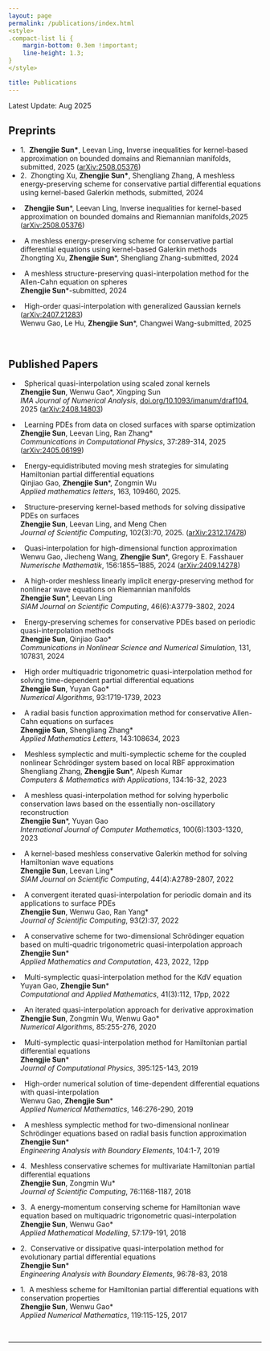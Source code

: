 ```yaml
---
layout: page
permalink: /publications/index.html
<style>
.compact-list li {
    margin-bottom: 0.3em !important;
    line-height: 1.3;
}
</style>

title: Publications
---
```


Latest Update: Aug 2025

## Preprints




<ul class="compact-list">
    <li>1.&nbsp; <strong>Zhengjie Sun*</strong>, Leevan Ling, Inverse inequalities for kernel-based approximation on bounded domains and Riemannian manifolds, submitted, 2025 (<a href="https://arxiv.org/abs/2508.05376">arXiv:2508.05376</a>)</li>
    <li>2.&nbsp; Zhongting Xu, <strong>Zhengjie Sun*</strong>, Shengliang Zhang, A meshless energy-preserving scheme for conservative partial differential equations using kernel-based Galerkin methods, submitted, 2024
        </li>
</ul>


- &nbsp; **Zhengjie Sun**\*, Leevan Ling, Inverse inequalities for kernel-based approximation on bounded domains and Riemannian manifolds,2025 ([arXiv:2508.05376](https://arxiv.org/abs/2508.05376)) <br>

- &nbsp; A meshless energy-preserving scheme for conservative partial differential equations using kernel-based Galerkin methods <br>
    Zhongting Xu, **Zhengjie Sun**\*, Shengliang Zhang-submitted, 2024

- &nbsp; A meshless structure-preserving quasi-interpolation method for the Allen-Cahn equation on spheres <br>
    **Zhengjie Sun**\*-submitted, 2024

- &nbsp; High-order quasi-interpolation with generalized Gaussian kernels ([arXiv:2407.21283](https://arxiv.org/abs/2407.21283)) <br>
   Wenwu Gao, Le Hu, **Zhengjie Sun**\*, Changwei Wang-submitted, 2025


 

  
  <br>

## Published Papers

- &nbsp; Spherical quasi-interpolation using scaled zonal kernels   <br>
   **Zhengjie Sun**, Wenwu Gao\*, Xingping Sun <br>
   *IMA Journal of Numerical Analysis*, [doi.org/10.1093/imanum/draf104](https://doi.org/10.1093/imanum/draf104
), 2025 ([arXiv:2408.14803](https://arxiv.org/abs/2408.14803))

- &nbsp; Learning PDEs from data on closed surfaces with sparse optimization <br>
    **Zhengjie Sun**, Leevan Ling, Ran Zhang\* <br>
    *Communications in Computational Physics*, 37:289-314, 2025 ([arXiv:2405.06199](https://arxiv.org/abs/2405.06199)) 

- &nbsp; Energy-equidistributed moving mesh strategies for simulating Hamiltonian partial differential equations <br>
   Qinjiao Gao, **Zhengjie Sun**\*, Zongmin Wu <br>
   *Applied mathematics letters*, 163, 109460, 2025.

- &nbsp; Structure-preserving kernel-based methods for solving dissipative PDEs on surfaces <br>
   **Zhengjie Sun**, Leevan Ling, and Meng Chen <br>
   *Journal of Scientific Computing*, 102(3):70, 2025. ([arXiv:2312.17478](https://arxiv.org/abs/2312.17478))

- &nbsp; Quasi-interpolation for high-dimensional function approximation <br>
    Wenwu Gao, Jiecheng Wang, **Zhengjie Sun**\*, Gregory E. Fasshauer <br>
    *Numerische Mathematik*, 156:1855–1885, 2024 ([arXiv:2409.14278](https://arxiv.org/abs/2409.14278))

- &nbsp; A high-order meshless linearly implicit energy-preserving method for nonlinear wave equations on Riemannian manifolds <br>
    **Zhengjie Sun**\*, Leevan Ling <br>
    *SIAM Journal on Scientific Computing*, 46(6):A3779-3802, 2024

- &nbsp; Energy-preserving schemes for conservative PDEs based on periodic quasi-interpolation methods <br>
    **Zhengjie Sun**, Qinjiao Gao\* <br>
    *Communications in Nonlinear Science and Numerical Simulation*, 131, 107831, 2024

- &nbsp; High order multiquadric trigonometric quasi-interpolation method for solving time-dependent partial differential equations  <br>
    **Zhengjie Sun**, Yuyan Gao\* <br>
    *Numerical Algorithms*, 93:1719-1739, 2023

- &nbsp; A radial basis function approximation method for conservative Allen-Cahn equations on surfaces  <br>
    **Zhengjie Sun**, Shengliang Zhang\*  <br>
    *Applied Mathematics Letters*, 143:108634, 2023

- &nbsp; Meshless symplectic and multi-symplectic scheme for the coupled nonlinear Schrödinger system based on local RBF approximation  <br>
    Shengliang Zhang, **Zhengjie Sun**\*, Alpesh Kumar  <br>
    *Computers & Mathematics with Applications*, 134:16-32, 2023

- &nbsp; A meshless quasi-interpolation method for solving hyperbolic conservation laws based on the essentially non-oscillatory reconstruction  <br>
    **Zhengjie Sun**\*, Yuyan Gao <br>
    *International Journal of Computer Mathematics*, 100(6):1303-1320, 2023

- &nbsp; A kernel-based meshless conservative Galerkin method for solving Hamiltonian wave equations  <br>
    **Zhengjie Sun**, Leevan Ling\*  <br>
    *SIAM Journal on Scientific Computing*, 44(4):A2789-2807, 2022

- &nbsp; A convergent iterated quasi-interpolation for periodic domain and its applications to surface PDEs <br>
    **Zhengjie Sun**, Wenwu Gao, Ran Yang\* <br>
    *Journal of Scientific Computing*, 93(2):37, 2022

- &nbsp; A conservative scheme for two-dimensional Schrödinger equation based on multi-quadric trigonometric quasi-interpolation approach <br>
    **Zhengjie Sun**\*  <br>
    *Applied Mathematics and Computation*, 423, 2022, 12pp

- &nbsp; Multi-symplectic quasi-interpolation method for the KdV equation <br>
    Yuyan Gao, **Zhengjie Sun**\* <br>
   *Computational and Applied Mathematics*, 41(3):112, 17pp, 2022

- &nbsp; An iterated quasi-interpolation approach for derivative approximation <br>
   **Zhengjie Sun**, Zongmin Wu, Wenwu Gao\* <br>
   *Numerical Algorithms*, 85:255-276, 2020

- &nbsp; Multi-symplectic quasi-interpolation method for Hamiltonian partial differential equations <br>
   **Zhengjie Sun**\* <br>
   *Journal of Computational Physics*, 395:125-143, 2019

- &nbsp; High-order numerical solution of time-dependent differential equations with quasi-interpolation <br>
   Wenwu Gao, **Zhengjie Sun**\* <br>
   *Applied Numerical Mathematics*, 146:276-290, 2019

- &nbsp; A meshless symplectic method for two-dimensional nonlinear Schrödinger equations based on radial basis function approximation <br>
   **Zhengjie Sun**\* <br>
   *Engineering Analysis with Boundary Elements*, 104:1-7, 2019

- 4.&nbsp; Meshless conservative schemes for multivariate Hamiltonian partial differential equations <br>
   **Zhengjie Sun**, Zongmin Wu\*  <br>
   *Journal of Scientific Computing*, 76:1168-1187, 2018

- 3.&nbsp; A energy-momentum conserving scheme for Hamiltonian wave equation based on multiquadric trigonometric quasi-interpolation <br>
   **Zhengjie Sun**, Wenwu Gao\*  <br>
   *Applied Mathematical Modelling*, 57:179-191, 2018

- 2.&nbsp; Conservative or dissipative quasi-interpolation method for evolutionary partial differential equations <br>
   **Zhengjie Sun**\* <br>
   *Engineering Analysis with Boundary Elements*, 96:78-83, 2018

- 1.&nbsp; A meshless scheme for Hamiltonian partial differential equations with conservation properties  <br>
  **Zhengjie Sun**, Wenwu Gao\* <br>
  *Applied Numerical Mathematics*, 119:115-125, 2017

  <br>

---


